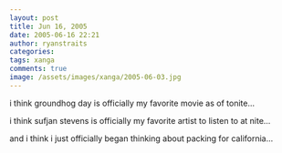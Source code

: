 ```yaml
---
layout: post
title: Jun 16, 2005
date: 2005-06-16 22:21
author: ryanstraits
categories:
tags: xanga
comments: true
image: /assets/images/xanga/2005-06-03.jpg
---
```

i think groundhog day is officially my favorite movie as of tonite...

<!-- break -->

i think sufjan stevens is officially my favorite artist to listen to at nite...

and i think i just officially began thinking about packing for california...
